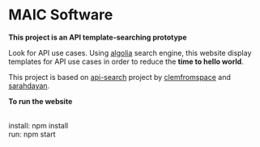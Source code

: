 # MAIC Software

**This project is an API template-searching prototype**

Look for API use cases. Using [algolia](https://www.algolia.com/) search engine, this website display templates for API use cases in order to reduce the **time to hello world**.

This project is based on [api-search](https://github.com/clemfromspace/api-search) project by [clemfromspace](https://github.com/clemfromspace/) and [sarahdayan](https://github.com/sarahdayan).

**To run the website**

</br>install: npm install 
</br>run: npm start
